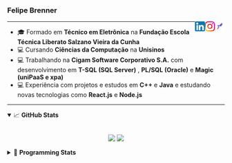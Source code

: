 <h3>Felipe Brenner</h3>

<a href="https://app.rocketseat.com.br/me/felipe-de-oliveira-brenner-conta-ignite" target="_blank" rel="nofollow"><img align="right" width="23rem" src="./assets/rocketseat.png" alt="Rocketseat: @felipe-de-oliveira-brenner-conta-ignite"/></a>
<a href="https://www.instagram.com/felipeobrenner/" target="_blank" rel="nofollow"><img align="right" width="23rem" src="./assets/instagram.png" alt="Instagram: @felipeobrenner"/></a>
<a href="https://www.linkedin.com/in/felipe-de-oliveira-brenner/" target="_blank" rel="nofollow"><img align="right" width="23rem" src="./assets/linkedin.png" alt="LinkedIn: @felipe-de-oliveira-brenner"/></a>

---

- 🎓 Formado em **Técnico em Eletrônica** na **Fundação Escola Técnica Liberato Salzano Vieira da Cunha**
- 💻 Cursando **Ciências da Computação** na **Unisinos**
- 💻 Trabalhando na **Cigam Software Corporativo S.A.** com desenvolvimento em **T-SQL (SQL Server)** , **PL/SQL (Oracle)** e **Magic (uniPaaS e xpa)**
- 💻 Experiência com projetos e estudos em **C++** e **Java** e estudando novas tecnologias como **React.js** e **Node.js**

---

<details open>
  <summary>📈 <b>GitHub Stats</b></summary>
  <br>
  <p align="center">
  <img src="https://github-readme-stats.vercel.app/api?username=felipebrenner&show_icons=true&theme=dark"/>
  <img src="https://github-readme-stats.vercel.app/api/top-langs/?username=felipebrenner&layout=compact&theme=dark">
  </p>

</details>

<details>
  <summary>🤖 <b>Programming Stats</b></summary>
  <br/>

  <!--START_SECTION:waka-->
**🐱 My Github Data** 

> 🏆 381 Contributions in the Year 2021
 > 
> 📦 107.3 kB Used in Github's Storage 
 > 
> 🚫 Not Opted to Hire
 > 
> 📜 17 Public Repositories 
 > 
> 🔑 0 Private Repositories  
 > 
**I'm a Night 🦉** 

```text
🌞 Morning    33 commits     ██░░░░░░░░░░░░░░░░░░░░░░░   8.8% 
🌆 Daytime    100 commits    ██████░░░░░░░░░░░░░░░░░░░   26.67% 
🌃 Evening    219 commits    ██████████████░░░░░░░░░░░   58.4% 
🌙 Night      23 commits     █░░░░░░░░░░░░░░░░░░░░░░░░   6.13%

```
📅 **I'm Most Productive on Tuesday** 

```text
Monday       64 commits     ████░░░░░░░░░░░░░░░░░░░░░   17.07% 
Tuesday      84 commits     █████░░░░░░░░░░░░░░░░░░░░   22.4% 
Wednesday    32 commits     ██░░░░░░░░░░░░░░░░░░░░░░░   8.53% 
Thursday     42 commits     ██░░░░░░░░░░░░░░░░░░░░░░░   11.2% 
Friday       25 commits     █░░░░░░░░░░░░░░░░░░░░░░░░   6.67% 
Saturday     58 commits     ███░░░░░░░░░░░░░░░░░░░░░░   15.47% 
Sunday       70 commits     ████░░░░░░░░░░░░░░░░░░░░░   18.67%

```


📊 **This Week I Spent My Time On** 

```text
💬 Programming Languages: 
Python                   4 hrs 43 mins       ██████████░░░░░░░░░░░░░░░   39.94% 
TypeScript               3 hrs               ██████░░░░░░░░░░░░░░░░░░░   25.47% 
Markdown                 2 hrs 41 mins       █████░░░░░░░░░░░░░░░░░░░░   22.81% 
SCSS                     1 hr 6 mins         ██░░░░░░░░░░░░░░░░░░░░░░░   9.41% 
JSON                     14 mins             ░░░░░░░░░░░░░░░░░░░░░░░░░   2.11%

🔥 Editors: 
VS Code                  11 hrs 49 mins      █████████████████████████   100.0%

🐱‍💻 Projects: 
ignite-reactjs-desafios  4 hrs 4 mins        ████████░░░░░░░░░░░░░░░░░   34.51% 
Clique                   3 hrs 48 mins       ████████░░░░░░░░░░░░░░░░░   32.25% 
pysctp                   3 hrs 19 mins       ███████░░░░░░░░░░░░░░░░░░   28.16% 
ignite-reactjs-ignews    19 mins             ░░░░░░░░░░░░░░░░░░░░░░░░░   2.77% 
chapter-lll-desafio-01-cr11 mins             ░░░░░░░░░░░░░░░░░░░░░░░░░   1.65%

💻 Operating System: 
Linux                    11 hrs 23 mins      ████████████████████████░   96.43% 
Windows                  25 mins             █░░░░░░░░░░░░░░░░░░░░░░░░   3.57%

```

**I Mostly Code in TypeScript** 

```text
TypeScript               5 repos             ███████░░░░░░░░░░░░░░░░░░   31.25% 
Java                     3 repos             ████░░░░░░░░░░░░░░░░░░░░░   18.75% 
CSS                      2 repos             ███░░░░░░░░░░░░░░░░░░░░░░   12.5% 
Assembly                 1 repo              █░░░░░░░░░░░░░░░░░░░░░░░░   6.25% 
HTML                     1 repo              █░░░░░░░░░░░░░░░░░░░░░░░░   6.25%

```



 Last Updated on 22/06/2021
<!--END_SECTION:waka-->
</details>
